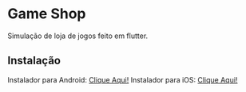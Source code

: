 # Game Shop

Simulação de loja de jogos feito em flutter.

## Instalação

Instalador para Android: [Clique Aqui!](https://www.google.com.br/)
Instalador para iOS: [Clique Aqui!](https://www.google.com.br/) 
